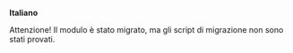 **Italiano**

Attenzione! Il modulo è stato migrato, ma gli script di migrazione non sono stati
provati.
